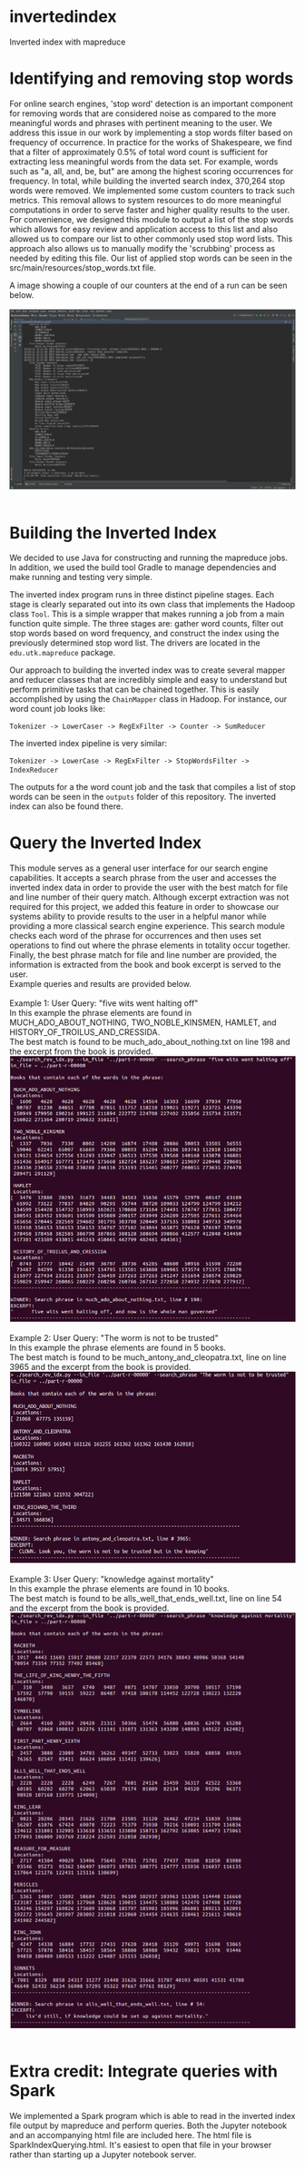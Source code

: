 # invertedindex
Inverted index with mapreduce

# Identifying and removing stop words
For online search engines, 'stop word' detection is an important component for removing words that are considered noise as compared to the more meaningful words and phrases with pertinent meaning to the user. We address this issue in our work by implementing a stop words filter based on frequency of occurrence. In practice for the works of Shakespeare, we find that a filter of approximately 0.5% of total word count is sufficient for extracting less meaningful words from the data set. For example, words such as "a, all, and, be, but" are among the highest scoring occurrences for frequency. In total, while building the inverted search index, 370,264 stop words were removed.  We implemented some custom counters to track such metrics. This removal allows to system resources to do more meaningful computations in order to serve faster and higher quality results to the user. For convenience, we designed this module to output a list of the stop words which allows for easy review and application access to this list and also allowed us to compare our list to other commonly used stop word lists. 
This approach also allows us to manually modify the 'scrubbing' process as needed by editing this file. Our list of applied stop words can be seen in the src/main/resources/stop_words.txt file. 

A image showing a couple of our counters at the end of a run can be seen below. <br />
<br />
![Screenshot]( screen_shots/IndexRunWithCounters.png )
<br /><br />


# Building the Inverted Index 
We decided to use Java for constructing and running the mapreduce jobs.  In addition, we used the build tool Gradle to manage dependencies and make running and testing very simple.  


The inverted index program runs in three distinct pipeline stages.  Each stage is clearly separated out into its own class that implements the Hadoop class `Tool`.  This is a simple wrapper that makes running a job from a main function quite simple.  The three stages are: gather word counts, filter out stop words based on word frequency, and construct the index using the previously determined stop word list.  The drivers are located in the `edu.utk.mapreduce` package.    

Our approach to building the inverted index was to create several mapper and reducer classes that are incredibly simple and easy to understand but perform primitive tasks that can be chained together.  This is easily accomplished by using the `ChainMapper` class in Hadoop.  For instance, our word count job looks like:

    Tokenizer -> LowerCaser -> RegExFilter -> Counter -> SumReducer
    
The inverted index pipeline is very similar:

    Tokenizer -> LowerCase -> RegExFilter -> StopWordsFilter -> IndexReducer
    

The outputs for a the word count job and the task that compiles a list of stop words can be seen in the `outputs` folder of this repository.  The inverted index can also be found there.



# Query the Inverted Index 
This module serves as a general user interface for our search engine capabilities. It accepts a search phrase from the user and accesses the inverted index data in order to provide the user with the best match for file and line number of their query match. 
Although excerpt extraction was not required for this project, we added this feature in order to showcase our systems ability to provide results to the user in a helpful manor while providing a more classical search engine experience. This search module checks each word of the phrase for occurrences and then uses set operations to find out where the phrase elements in totality occur together. Finally, the best phrase match for file and line number are provided, the information is extracted from the book and book excerpt is served to the user. <br />
Example queries and results are provided below. <br />
<br />
Example 1: User Query: "five wits went halting off" <br />
In this example the phrase elements are found in MUCH_ADO_ABOUT_NOTHING, TWO_NOBLE_KINSMEN, HAMLET, and HISTORY_OF_TROILUS_AND_CRESSIDA. <br />
The best match is found to be much_ado_about_nothing.txt on line 198 and the excerpt from the book is provided. <br />
![Screenshot]( screen_shots/SearchExample_1.png )
<br /><br />
Example 2: User Query: "The worm is not to be trusted" <br />
In this example the phrase elements are found in 5 books. <br />
The best match is found to be much_antony_and_cleopatra.txt, line on line 3965 and the excerpt from the book is provided. <br />
![Screenshot]( screen_shots/SearchExample_2.png )
<br /><br />
Example 3: User Query: "knowledge against mortality" <br />
In this example the phrase elements are found in 10 books. <br />
The best match is found to be alls_well_that_ends_well.txt, line on line 54 and the excerpt from the book is provided. <br />
![Screenshot]( screen_shots/SearchExample_3.png )
<br /><br />

# Extra credit:  Integrate queries with Spark
We implemented a Spark program which is able to read in the inverted index file output by mapreduce and perform queries.  Both the Jupyter notebook and an accompanying html file are included here.  The html file is SparkIndexQuerying.html.  It's easiest to open that file in your browser rather than starting up a Jupyter notebook server.  

